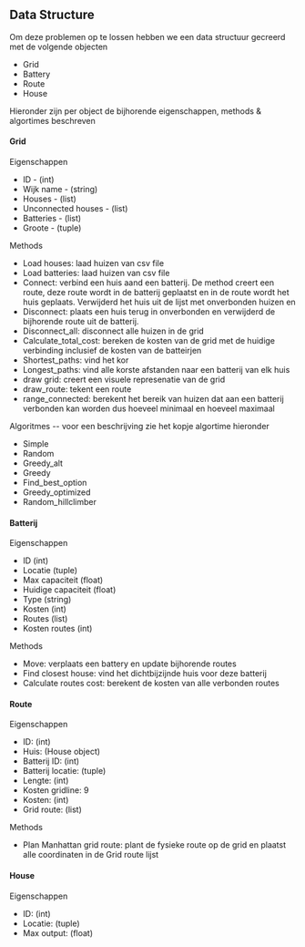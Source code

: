 ## Data Structure

Om deze problemen op te lossen hebben we een data structuur gecreerd met de volgende objecten

- Grid
- Battery
- Route
- House

Hieronder zijn per object de bijhorende eigenschappen, methods & algortimes beschreven

#### Grid

Eigenschappen

- ID - (int)
- Wijk name - (string)
- Houses - (list)
- Unconnected houses - (list)
- Batteries - (list)
- Groote - (tuple)

Methods

- Load houses: laad huizen van csv file
- Load batteries: laad huizen van csv file
- Connect: verbind een huis aand een batterij. De method creert een route, deze route wordt in de batterij geplaatst en in de route wordt het huis geplaats. Verwijderd het huis uit de lijst met onverbonden huizen
  en
- Disconnect: plaats een huis terug in onverbonden en verwijderd de bijhorende route uit de batterij.
- Disconnect_all: disconnect alle huizen in de grid
- Calculate_total_cost: bereken de kosten van de grid met de huidige verbinding inclusief de kosten van de batteirjen
- Shortest_paths: vind het kor
- Longest_paths: vind alle korste afstanden naar een batterij van elk huis
- draw grid: creert een visuele represenatie van de grid
- draw_route: tekent een route
- range_connected: berekent het bereik van huizen dat aan een batterij verbonden kan worden dus hoeveel minimaal en hoeveel maximaal

Algoritmes --  voor een beschrijving zie het kopje algortime hieronder

- Simple
- Random
- Greedy_alt
- Greedy
- Find_best_option
- Greedy_optimized
- Random_hillclimber

#### Batterij

Eigenschappen

- ID (int)
- Locatie (tuple)
- Max capaciteit (float)
- Huidige capaciteit (float)
- Type (string)
- Kosten (int)
- Routes (list)
- Kosten routes (int)

Methods

- Move: verplaats een battery en update bijhorende routes
- Find closest house: vind het dichtbijzijnde huis voor deze batterij
- Calculate routes cost: berekent de kosten van alle verbonden routes

#### Route

Eigenschappen

- ID: (int)
- Huis: (House object)
- Batterij ID: (int)
- Batterij locatie: (tuple)
- Lengte: (int)
- Kosten gridline: 9
- Kosten: (int)
- Grid route: (list)

Methods

- Plan Manhattan grid route: plant de fysieke route op de grid en plaatst alle coordinaten in de Grid route lijst

#### House

Eigenschappen

- ID: (int)
- Locatie: (tuple)
- Max output: (float)